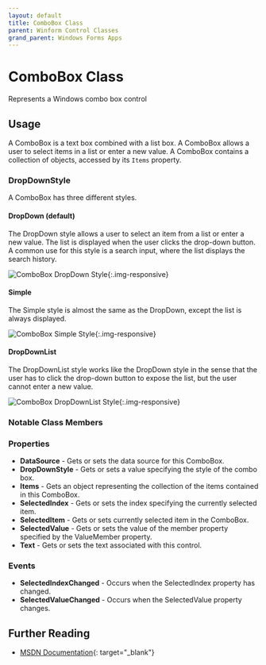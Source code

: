 ```yaml
---
layout: default
title: ComboBox Class
parent: Winform Control Classes
grand_parent: Windows Forms Apps
---
```


# ComboBox Class

Represents a Windows combo box control

## Usage

A ComboBox is a text box combined with a list box. A ComboBox allows a user to select items in a list or enter a new value. A ComboBox contains a collection of objects, accessed by its `Items` property.

### DropDownStyle

A ComboBox has three different styles.

#### DropDown (default)

The DropDown style allows a user to select an item from a list or enter a new value. The list is displayed when the user clicks the drop-down button. A common use for this style is a search input, where the list displays the search history.

![ComboBox DropDown Style](../images/combobox-dropdown.png){:.img-responsive}

#### Simple

The Simple style is almost the same as the DropDown, except the list is always displayed.

![ComboBox Simple Style](../images/combobox-simple.png){:.img-responsive}

#### DropDownList

The DropDownList style works like the DropDown style in the sense that the user has to click the drop-down button to expose the list, but the user cannot enter a new value.

![ComboBox DropDownList Style](../images/combobox-dropdownlist.png){:.img-responsive}

### Notable Class Members

### Properties

* **DataSource** - Gets or sets the data source for this ComboBox.
* **DropDownStyle** - Gets or sets a value specifying the style of the combo box.
* **Items** - Gets an object representing the collection of the items contained in this ComboBox.
* **SelectedIndex** - Gets or sets the index specifying the currently selected item.
* **SelectedItem** - Gets or sets currently selected item in the ComboBox.
* **SelectedValue** - Gets or sets the value of the member property specified by the ValueMember property.
* **Text** - Gets or sets the text associated with this control.

### Events

* **SelectedIndexChanged** - Occurs when the SelectedIndex property has changed.
* **SelectedValueChanged** - Occurs when the SelectedValue property changes.

## Further Reading

* [MSDN Documentation](https://docs.microsoft.com/en-us/dotnet/api/system.windows.forms.combobox){: target="_blank"}